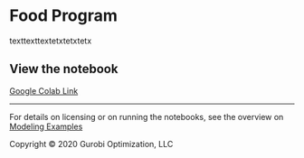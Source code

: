 # Food Program

texttexttextetxtetxtetx

## View the notebook

[Google Colab Link](https://colab.research.google.com/github/Gurobi/modeling-examples/blob/master/food_program/food_supply_gcl.ipynb)

----
For details on licensing or on running the notebooks, see the overview on [Modeling Examples](../)

Copyright © 2020 Gurobi Optimization, LLC

